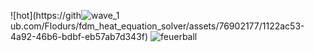
![hot](https://gith![wave_1](https://github.com/Flodurs/fdm_solver/assets/76902177/49e42fba-152b-419d-a465-d7dfd066d2b8)
ub.com/Flodurs/fdm_heat_equation_solver/assets/76902177/1122ac53-4a92-46b6-bdbf-eb57ab7d343f)
![feuerball](https://github.com/Flodurs/fdm_heat_equation_solver/assets/76902177/5115eb5c-3719-4962-bb9e-857a4e8088c8)
